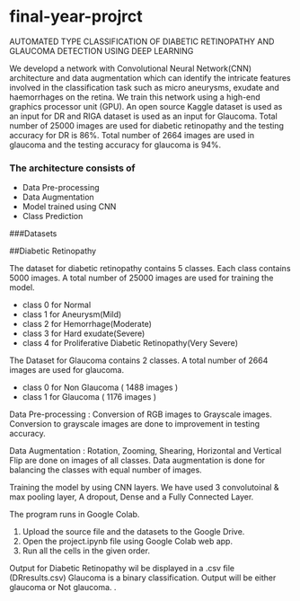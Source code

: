 # final-year-projrct
AUTOMATED TYPE CLASSIFICATION OF DIABETIC RETINOPATHY AND GLAUCOMA DETECTION USING DEEP LEARNING

We developd a network with Convolutional Neural Network(CNN) architecture and data augmentation which can identify the intricate features involved in the classification task such as micro aneurysms, exudate and haemorrhages on the retina. We train this network using a high-end graphics processor unit (GPU). An open source Kaggle dataset is used as an input for DR and RIGA dataset is used as an input for Glaucoma. Total number of 25000 images are used for diabetic retinopathy and the testing accuracy for DR is 86%. Total number of 2664 images are used in glaucoma and the testing accuracy for glaucoma is 94%.

### The architecture consists of

* Data Pre-processing
* Data Augmentation
* Model trained using CNN
* Class Prediction

###Datasets

##Diabetic Retinopathy

The dataset for diabetic retinopathy contains 5 classes. Each class contains 5000 images. A total number of 25000 images are used for training the model.

* class 0 for Normal
* class 1 for Aneurysm(Mild)
* class 2 for Hemorrhage(Moderate)
* class 3 for Hard exudate(Severe)
* class 4 for Proliferative Diabetic Retinopathy(Very Severe) 

The Dataset for Glaucoma contains 2 classes. A total number of 2664 images are used for glaucoma.

* class 0 for Non Glaucoma ( 1488 images )
* class 1 for Glaucoma ( 1176 images )

Data Pre-processing : Conversion of RGB images to Grayscale images. Conversion to grayscale images are done to improvement in testing accuracy.

Data Augmentation : Rotation, Zooming, Shearing, Horizontal and Vertical Flip are done on images of all classes. Data augmentation is done for balancing the classes with equal number of images.

Training the model by using CNN layers. We have used 3 convolutoinal & max pooling layer, A dropout, Dense and a Fully Connected Layer.

The program runs in Google Colab. 

1. Upload the source file and the datasets to the Google Drive.
2. Open the project.ipynb file using Google Colab web app.
3. Run all the cells in the given order.

Output for Diabetic Retinopathy wil be displayed in a .csv file (DRresults.csv)
Glaucoma is a binary classification. Output will be either glaucoma or Not glaucoma. 
. 
